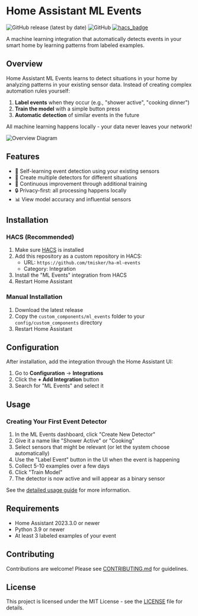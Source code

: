 # Home Assistant ML Events

![GitHub release (latest by date)](https://img.shields.io/github/v/release/tmisker/ha-ml-events)
![GitHub](https://img.shields.io/github/license/tmisker/ha-ml-events)
[![hacs_badge](https://img.shields.io/badge/HACS-Custom-orange.svg)](https://github.com/custom-components/hacs)

A machine learning integration that automatically detects events in your smart home by learning patterns from labeled examples.

## Overview

Home Assistant ML Events learns to detect situations in your home by analyzing patterns in your existing sensor data. Instead of creating complex automation rules yourself:

1. **Label events** when they occur (e.g., "shower active", "cooking dinner")
2. **Train the model** with a simple button press
3. **Automatic detection** of similar events in the future

All machine learning happens locally - your data never leaves your network!

![Overview Diagram](docs/images/overview.png)

## Features

- 🧠 Self-learning event detection using your existing sensors
- 🎯 Create multiple detectors for different situations
- 🔄 Continuous improvement through additional training
- 🔒 Privacy-first: all processing happens locally
- 📊 View model accuracy and influential sensors

## Installation

### HACS (Recommended)

1. Make sure [HACS](https://hacs.xyz/) is installed
2. Add this repository as a custom repository in HACS:
   - URL: `https://github.com/tmisker/ha-ml-events`
   - Category: Integration
3. Install the "ML Events" integration from HACS
4. Restart Home Assistant

### Manual Installation

1. Download the latest release
2. Copy the `custom_components/ml_events` folder to your `config/custom_components` directory
3. Restart Home Assistant

## Configuration

After installation, add the integration through the Home Assistant UI:

1. Go to **Configuration** → **Integrations**
2. Click the **+ Add Integration** button
3. Search for "ML Events" and select it

## Usage

### Creating Your First Event Detector

1. In the ML Events dashboard, click "Create New Detector"
2. Give it a name like "Shower Active" or "Cooking"
3. Select sensors that might be relevant (or let the system choose automatically)
4. Use the "Label Event" button in the UI when the event is happening
5. Collect 5-10 examples over a few days
6. Click "Train Model"
7. The detector is now active and will appear as a binary sensor

See the [detailed usage guide](docs/usage.md) for more information.

## Requirements

- Home Assistant 2023.3.0 or newer
- Python 3.9 or newer
- At least 3 labeled examples of your event

## Contributing

Contributions are welcome! Please see [CONTRIBUTING.md](CONTRIBUTING.md) for guidelines.

## License

This project is licensed under the MIT License - see the [LICENSE](LICENSE) file for details.